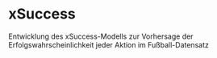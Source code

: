 # xSuccess
Entwicklung des xSuccess-Modells zur Vorhersage der Erfolgswahrscheinlichkeit jeder Aktion im Fußball-Datensatz
